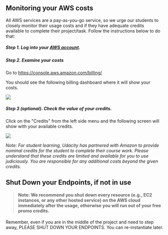 Monitoring your AWS costs
-------------------------

All AWS services are a pay-as-you-go service, so we urge our students to closely monitor their usage costs and if they have adequate credits available to complete their project/task. Follow the instructions below to do that:

##### Step 1. Log into your [AWS account](https://console.aws.amazon.com/).

##### Step 2. Examine your costs

Go to <https://console.aws.amazon.com/billing/>

You should see the following billing dashboard where it will show your costs.

![](https://video.udacity-data.com/topher/2020/May/5ec71862_screen-shot-2020-05-21-at-5.07.48-pm/screen-shot-2020-05-21-at-5.07.48-pm.png)

##### Step 3 (optional). Check the value of your credits.

Click on the "Credits" from the left side menu and the following screen will show with your available credits.

![](https://video.udacity-data.com/topher/2020/May/5ec71a62_screen-shot-2020-05-21-at-5.13.56-pm/screen-shot-2020-05-21-at-5.13.56-pm.png)

*Note: For student learning, Udacity has partnered with Amazon to provide nominal credits for the student to complete their course work. Please understand that these credits are limited and available for you to use judiciously. You are responsible for any additional costs beyond the given credits.*

Shut Down your Endpoints, if not in use
---------------------------------------

> #### Note: We recommend you shut down every resource (e.g., EC2 instances, or any other hosted service) on the AWS cloud immediately after the usage, otherwise you will run out of your free promo credits.

Remember, even if you are in the middle of the project and need to step away, PLEASE SHUT DOWN YOUR ENDPOINTS. You can re-instantiate later.